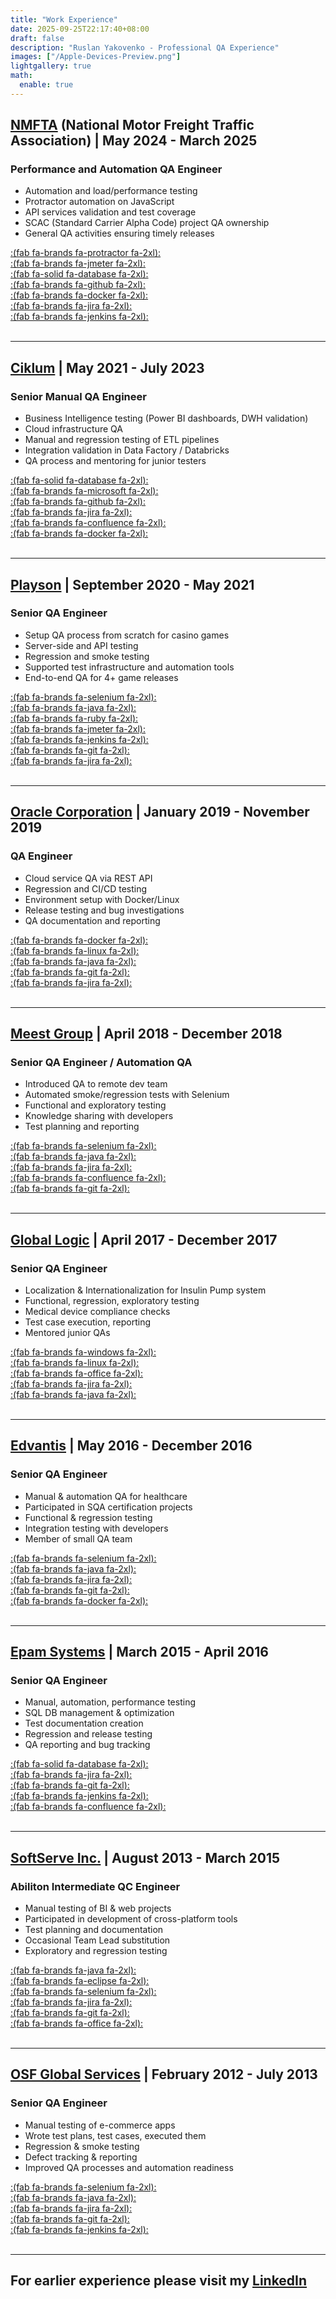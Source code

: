```yaml
---
title: "Work Experience"
date: 2025-09-25T22:17:40+08:00
draft: false
description: "Ruslan Yakovenko - Professional QA Experience"
images: ["/Apple-Devices-Preview.png"]
lightgallery: true
math:
  enable: true
---
```


## **[NMFTA](https://www.nmfta.org/) (National Motor Freight Traffic Association) | May 2024 - March 2025**  

### Performance and Automation QA Engineer ###

- Automation and load/performance testing  
- Protractor automation on JavaScript  
- API services validation and test coverage  
- SCAC (Standard Carrier Alpha Code) project QA ownership  
- General QA activities ensuring timely releases  

[:(fab fa-brands fa-protractor fa-2xl):](https://www.protractortest.org/)  
[:(fab fa-brands fa-jmeter fa-2xl):](https://jmeter.apache.org/)  
[:(fab fa-solid fa-database fa-2xl):](https://www.microsoft.com/en-us/sql-server/)  
[:(fab fa-brands fa-github fa-2xl):](https://github.com/)  
[:(fab fa-brands fa-docker fa-2xl):](https://www.docker.com/)  
[:(fab fa-brands fa-jira fa-2xl):](https://www.atlassian.com/software/jira)  
[:(fab fa-brands fa-jenkins fa-2xl):](https://www.jenkins.io/)  
&nbsp;  

---

## **[Ciklum](https://www.ciklum.com/) | May 2021 - July 2023**  

### Senior Manual QA Engineer ###

- Business Intelligence testing (Power BI dashboards, DWH validation)  
- Cloud infrastructure QA  
- Manual and regression testing of ETL pipelines  
- Integration validation in Data Factory / Databricks  
- QA process and mentoring for junior testers  

[:(fab fa-solid fa-database fa-2xl):](https://www.microsoft.com/en-us/sql-server/)  
[:(fab fa-brands fa-microsoft fa-2xl):](https://powerbi.microsoft.com/)  
[:(fab fa-brands fa-github fa-2xl):](https://github.com/)  
[:(fab fa-brands fa-jira fa-2xl):](https://www.atlassian.com/software/jira)  
[:(fab fa-brands fa-confluence fa-2xl):](https://www.atlassian.com/software/confluence)  
[:(fab fa-brands fa-docker fa-2xl):](https://www.docker.com/)  
&nbsp;  

---

## **[Playson](https://playson.com/) | September 2020 - May 2021**  

### Senior QA Engineer ###

- Setup QA process from scratch for casino games  
- Server-side and API testing  
- Regression and smoke testing  
- Supported test infrastructure and automation tools  
- End-to-end QA for 4+ game releases  

[:(fab fa-brands fa-selenium fa-2xl):](https://www.selenium.dev/)  
[:(fab fa-brands fa-java fa-2xl):](https://www.java.com/)  
[:(fab fa-brands fa-ruby fa-2xl):](https://www.ruby-lang.org/)  
[:(fab fa-brands fa-jmeter fa-2xl):](https://jmeter.apache.org/)  
[:(fab fa-brands fa-jenkins fa-2xl):](https://www.jenkins.io/)  
[:(fab fa-brands fa-git fa-2xl):](https://git-scm.com/)  
[:(fab fa-brands fa-jira fa-2xl):](https://www.atlassian.com/software/jira)  
&nbsp;  

---

## **[Oracle Corporation](https://www.oracle.com/) | January 2019 - November 2019**  

### QA Engineer ###

- Cloud service QA via REST API  
- Regression and CI/CD testing  
- Environment setup with Docker/Linux  
- Release testing and bug investigations  
- QA documentation and reporting  

[:(fab fa-brands fa-docker fa-2xl):](https://www.docker.com/)  
[:(fab fa-brands fa-linux fa-2xl):](https://www.linux.org/)  
[:(fab fa-brands fa-java fa-2xl):](https://www.java.com/)  
[:(fab fa-brands fa-git fa-2xl):](https://git-scm.com/)  
[:(fab fa-brands fa-jira fa-2xl):](https://www.atlassian.com/software/jira)  
&nbsp;  

---

## **[Meest Group](https://ua.meest.com/) | April 2018 - December 2018**  

### Senior QA Engineer / Automation QA ###

- Introduced QA to remote dev team  
- Automated smoke/regression tests with Selenium  
- Functional and exploratory testing  
- Knowledge sharing with developers  
- Test planning and reporting  

[:(fab fa-brands fa-selenium fa-2xl):](https://www.selenium.dev/)  
[:(fab fa-brands fa-java fa-2xl):](https://www.java.com/)  
[:(fab fa-brands fa-jira fa-2xl):](https://www.atlassian.com/software/jira)  
[:(fab fa-brands fa-confluence fa-2xl):](https://www.atlassian.com/software/confluence)  
[:(fab fa-brands fa-git fa-2xl):](https://git-scm.com/)  
&nbsp;  

---

## **[Global Logic](https://www.globallogic.com/) | April 2017 - December 2017**  

### Senior QA Engineer ###

- Localization & Internationalization for Insulin Pump system  
- Functional, regression, exploratory testing  
- Medical device compliance checks  
- Test case execution, reporting  
- Mentored junior QAs  

[:(fab fa-brands fa-windows fa-2xl):](https://www.microsoft.com/en-us/windows)  
[:(fab fa-brands fa-linux fa-2xl):](https://www.linux.org/)  
[:(fab fa-brands fa-office fa-2xl):](https://www.microsoft.com/microsoft-365)  
[:(fab fa-brands fa-jira fa-2xl):](https://www.atlassian.com/software/jira)  
[:(fab fa-brands fa-java fa-2xl):](https://www.java.com/)  
&nbsp;  

---

## **[Edvantis](https://www.edvantis.com/) | May 2016 - December 2016**  

### Senior QA Engineer ###

- Manual & automation QA for healthcare  
- Participated in SQA certification projects  
- Functional & regression testing  
- Integration testing with developers  
- Member of small QA team  

[:(fab fa-brands fa-selenium fa-2xl):](https://www.selenium.dev/)  
[:(fab fa-brands fa-java fa-2xl):](https://www.java.com/)  
[:(fab fa-brands fa-jira fa-2xl):](https://www.atlassian.com/software/jira)  
[:(fab fa-brands fa-git fa-2xl):](https://git-scm.com/)  
[:(fab fa-brands fa-docker fa-2xl):](https://www.docker.com/)  
&nbsp;  

---

## **[Epam Systems](https://www.epam.com/) | March 2015 - April 2016**  

### Senior QA Engineer ###

- Manual, automation, performance testing  
- SQL DB management & optimization  
- Test documentation creation  
- Regression and release testing  
- QA reporting and bug tracking  

[:(fab fa-solid fa-database fa-2xl):](https://www.microsoft.com/en-us/sql-server/)  
[:(fab fa-brands fa-jira fa-2xl):](https://www.atlassian.com/software/jira)  
[:(fab fa-brands fa-git fa-2xl):](https://git-scm.com/)  
[:(fab fa-brands fa-jenkins fa-2xl):](https://www.jenkins.io/)  
[:(fab fa-brands fa-confluence fa-2xl):](https://www.atlassian.com/software/confluence)  
&nbsp;  

---

## **[SoftServe Inc.](https://www.softserveinc.com/) | August 2013 - March 2015**  

### Abiliton Intermediate QC Engineer ###

- Manual testing of BI & web projects  
- Participated in development of cross-platform tools  
- Test planning and documentation  
- Occasional Team Lead substitution  
- Exploratory and regression testing  

[:(fab fa-brands fa-java fa-2xl):](https://www.java.com/)  
[:(fab fa-brands fa-eclipse fa-2xl):](https://www.eclipse.org/)  
[:(fab fa-brands fa-selenium fa-2xl):](https://www.selenium.dev/)  
[:(fab fa-brands fa-jira fa-2xl):](https://www.atlassian.com/software/jira)  
[:(fab fa-brands fa-git fa-2xl):](https://git-scm.com/)  
[:(fab fa-brands fa-office fa-2xl):](https://www.microsoft.com/microsoft-365)  
&nbsp;  

---

## **[OSF Global Services](https://osf-global.com/) | February 2012 - July 2013**  

### Senior QA Engineer ###

- Manual testing of e-commerce apps  
- Wrote test plans, test cases, executed them  
- Regression & smoke testing  
- Defect tracking & reporting  
- Improved QA processes and automation readiness  

[:(fab fa-brands fa-selenium fa-2xl):](https://www.selenium.dev/)  
[:(fab fa-brands fa-java fa-2xl):](https://www.java.com/)  
[:(fab fa-brands fa-jira fa-2xl):](https://www.atlassian.com/software/jira)  
[:(fab fa-brands fa-git fa-2xl):](https://git-scm.com/)  
[:(fab fa-brands fa-jenkins fa-2xl):](https://www.jenkins.io/)  
&nbsp;  

---

## **For earlier experience please visit my [LinkedIn](https://www.linkedin.com/in/ruslan-yakovenko-85a66674/)**  
